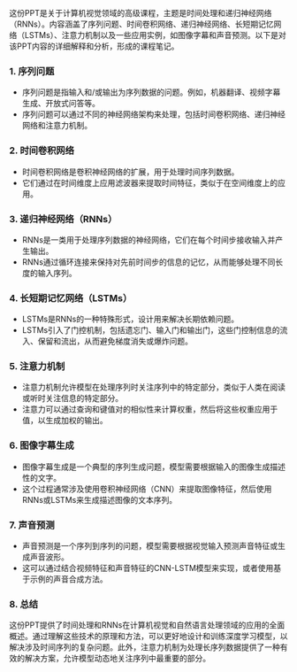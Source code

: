 这份PPT是关于计算机视觉领域的高级课程，主题是时间处理和递归神经网络（RNNs）。内容涵盖了序列问题、时间卷积网络、递归神经网络、长短期记忆网络（LSTMs）、注意力机制以及一些应用实例，如图像字幕和声音预测。以下是对该PPT内容的详细解释和分析，形成的课程笔记。

### 1. 序列问题
- 序列问题是指输入和/或输出为序列数据的问题。例如，机器翻译、视频字幕生成、开放式问答等。
- 序列问题可以通过不同的神经网络架构来处理，包括时间卷积网络、递归神经网络和注意力机制。

### 2. 时间卷积网络
- 时间卷积网络是卷积神经网络的扩展，用于处理时间序列数据。
- 它们通过在时间维度上应用滤波器来提取时间特征，类似于在空间维度上的应用。

### 3. 递归神经网络（RNNs）
- RNNs是一类用于处理序列数据的神经网络，它们在每个时间步接收输入并产生输出。
- RNNs通过循环连接来保持对先前时间步的信息的记忆，从而能够处理不同长度的输入序列。

### 4. 长短期记忆网络（LSTMs）
- LSTMs是RNNs的一种特殊形式，设计用来解决长期依赖问题。
- LSTMs引入了门控机制，包括遗忘门、输入门和输出门，这些门控制信息的流入、保留和流出，从而避免梯度消失或爆炸问题。

### 5. 注意力机制
- 注意力机制允许模型在处理序列时关注序列中的特定部分，类似于人类在阅读或听时关注信息的特定部分。
- 注意力可以通过查询和键值对的相似性来计算权重，然后将这些权重应用于值，以生成加权的输出。

### 6. 图像字幕生成
- 图像字幕生成是一个典型的序列生成问题，模型需要根据输入的图像生成描述性的文字。
- 这个过程通常涉及使用卷积神经网络（CNN）来提取图像特征，然后使用RNNs或LSTMs来生成描述图像的文本序列。

### 7. 声音预测
- 声音预测是一个序列到序列的问题，模型需要根据视觉输入预测声音特征或生成声音波形。
- 这可以通过结合视频特征和声音特征的CNN-LSTM模型来实现，或者使用基于示例的声音合成方法。

### 8. 总结
这份PPT提供了时间处理和RNNs在计算机视觉和自然语言处理领域的应用的全面概述。通过理解这些技术的原理和方法，可以更好地设计和训练深度学习模型，以解决涉及时间序列的复杂问题。此外，注意力机制为处理长序列数据提供了一种有效的解决方案，允许模型动态地关注序列中最重要的部分。